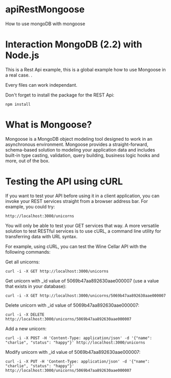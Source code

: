 apiRestMongoose
===============

How to use mongoDB with mongoose 

Interaction MongoDB (2.2) with Node.js
======================================
This is a Rest Api example, this is a global example how to use Mongoose in a real case. .

Every files can work independant.

Don't forget to install the package for the REST Api:
```
npm install
```


What is Mongoose?
================

Mongoose is a MongoDB object modeling tool designed to work in an asynchronous environment.
Mongoose provides a straight-forward, schema-based solution to modeling your application data and includes built-in type casting, validation, query building, business logic hooks and more, out of the box.

Testing the API using cURL
==========================

If you want to test your API before using it in a client application, you can invoke your REST services straight from a browser address bar. For example, you could try:
```
http://localhost:3000/unicorns
```
You will only be able to test your GET services that way. A more versatile solution to test RESTful services is to use cURL, a command line utility for transferring data with URL syntax.

For example, using cURL, you can test the Wine Cellar API with the following commands:

Get all unicorns:
```
curl -i -X GET http://localhost:3000/unicorns
```
Get unicorn with _id value of 5069b47aa892630aae000007 (use a value that exists in your database):

```
curl -i -X GET http://localhost:3000/unicorns/5069b47aa892630aae000007
```
Delete unicorn with _id value of 5069b47aa892630aae000007:
```
curl -i -X DELETE http://localhost:3000/unicorns/5069b47aa892630aae000007
```
Add a new unicorn:
```
curl -i -X POST -H 'Content-Type: application/json' -d '{"name": "charlie", "status": "happy"}' http://localhost:3000/unicorns
```
Modify unicorn with _id value of 5069b47aa892630aae000007:
```
curl -i -X PUT -H 'Content-Type: application/json' -d '{"name": "charlie", "status": "happy"}' http://localhost:3000/unicorns/5069b47aa892630aae000007
```
